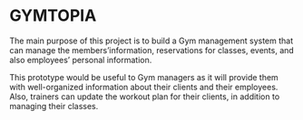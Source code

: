 # GYMTOPIA
The main purpose of this project is to build a Gym management system that can manage the members’information, reservations for classes, 
events, and also employees’ personal information.

This prototype would be useful to Gym managers as it will provide them with well-organized information about their clients and their employees.
Also, trainers can update the workout plan for their clients, in addition to managing their classes.

